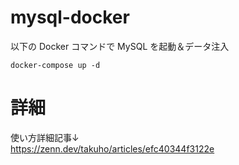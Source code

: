 # mysql-docker

以下の Docker コマンドで MySQL を起動＆データ注入

```
docker-compose up -d
```

# 詳細

使い方詳細記事↓  
https://zenn.dev/takuho/articles/efc40344f3122e
